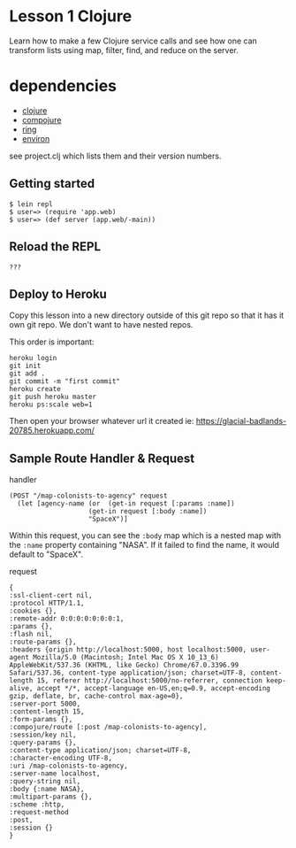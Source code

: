 # Lesson 1 Clojure

Learn how to make a few Clojure service calls and see how one can transform lists using map, filter, find, and reduce on the server.

# dependencies

* [clojure](https://blog.venanti.us/why-clojure/)
* [compojure](https://github.com/weavejester/compojure/wiki)
* [ring](https://github.com/ring-clojure/ring/wiki)
* [environ](https://yobriefca.se/blog/2014/04/29/managing-environment-variables-in-clojure/)

see project.clj which lists them and their version numbers.

## Getting started

```
$ lein repl
$ user=> (require 'app.web)
$ user=> (def server (app.web/-main))
```     

## Reload the REPL

```
???
```      

## Deploy to Heroku

Copy this lesson into a new directory outside of this git repo so that it has it own git repo. We don't want to have nested repos.

This order is important:

```
heroku login
git init
git add .
git commit -m "first commit"
heroku create
git push heroku master
heroku ps:scale web=1
```
Then open your browser whatever url it created ie: https://glacial-badlands-20785.herokuapp.com/

## Sample Route Handler & Request

handler
```
(POST "/map-colonists-to-agency" request
  (let [agency-name (or  (get-in request [:params :name])
                    (get-in request [:body :name])
                    "SpaceX")]
```

Within this request, you can see the `:body` map which is a nested map with the `:name` property containing "NASA". If it failed to find the name, it would default to "SpaceX".

request
```
{
:ssl-client-cert nil,
:protocol HTTP/1.1,
:cookies {},
:remote-addr 0:0:0:0:0:0:0:1,
:params {},
:flash nil,
:route-params {},
:headers {origin http://localhost:5000, host localhost:5000, user-agent Mozilla/5.0 (Macintosh; Intel Mac OS X 10_13_6) AppleWebKit/537.36 (KHTML, like Gecko) Chrome/67.0.3396.99 Safari/537.36, content-type application/json; charset=UTF-8, content-length 15, referer http://localhost:5000/no-referrer, connection keep-alive, accept */*, accept-language en-US,en;q=0.9, accept-encoding gzip, deflate, br, cache-control max-age=0},
:server-port 5000,
:content-length 15,
:form-params {},
:compojure/route [:post /map-colonists-to-agency],
:session/key nil,
:query-params {},
:content-type application/json; charset=UTF-8,
:character-encoding UTF-8,
:uri /map-colonists-to-agency,
:server-name localhost,
:query-string nil,
:body {:name NASA},
:multipart-params {},
:scheme :http,
:request-method
:post,
:session {}
}
```  
